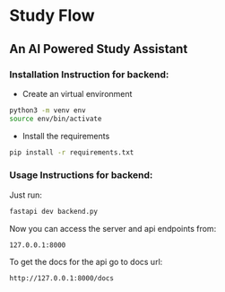 # Study Flow
## An AI Powered Study Assistant

### Installation Instruction for backend: 
- Create an virtual environment
```bash
python3 -m venv env
source env/bin/activate
```
- Install the requirements
```bash
pip install -r requirements.txt
```

### Usage Instructions for backend:
Just run:
```bash
fastapi dev backend.py
```
Now you can access the server and api endpoints from:
```
127.0.0.1:8000
```
To get the docs for the api go to docs url:
```
http://127.0.0.1:8000/docs
```